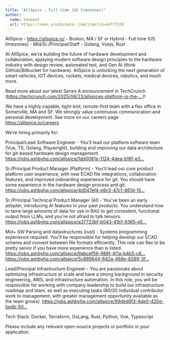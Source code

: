 ```yaml
---
title: "AllSpice : Full time (US timezones)"
author:
  name: kdumont
  url: https://news.ycombinator.com/item?id=44777320
---
```

AllSpice - <a href="https:&#x2F;&#x2F;allspice.io&#x2F;" rel="nofollow">https:&#x2F;&#x2F;allspice.io&#x2F;</a> - Boston, MA &#x2F; SF or Hybrid - Full time (US timezones) - Mid&#x2F;Sr.&#x2F;Principal&#x2F;Staff - Golang, Vuejs, Rust

At AllSpice, we&#x27;re building the future of hardware development and collaboration, applying modern software design principles to the hardware industry with design review, automated test, and Gen AI (think GitHub&#x2F;Bitbucket for hardware). AllSpice is unlocking the next generation of smart vehicles, IOT devices, rockets, medical devices, robotics, and much more.

Read more about our latest Series A announcement in TechCrunch (<a href="https:&#x2F;&#x2F;techcrunch.com&#x2F;2025&#x2F;06&#x2F;23&#x2F;allspices-platform-is-the-github-for-electrical-engineering-teams&#x2F;" rel="nofollow">https:&#x2F;&#x2F;techcrunch.com&#x2F;2025&#x2F;06&#x2F;23&#x2F;allspices-platform-is-the-...</a>)!

We have a highly capable, tight-knit, remote-first team with a flex office in Somerville, MA and SF. We strongly value continuous communication and personal development. See more on our careers page <a href="https:&#x2F;&#x2F;allspice.io&#x2F;careers" rel="nofollow">https:&#x2F;&#x2F;allspice.io&#x2F;careers</a>

We’re hiring primarily for:

Principal&#x2F;Lead Software Engineer - You&#x27;ll lead our platform software team (Vue, TS, Golang, Playwright), building and improving our data architecture for git-based hardware design management. <a href="https:&#x2F;&#x2F;jobs.ashbyhq.com&#x2F;allspice&#x2F;1dd0081e-1124-4dea-b16f-e3d959d9d9f3" rel="nofollow">https:&#x2F;&#x2F;jobs.ashbyhq.com&#x2F;allspice&#x2F;1dd0081e-1124-4dea-b16f-e3...</a>

Sr.&#x2F;Principal Product Manager (Platform) - You&#x27;ll lead our core product platform user experience, with new ECAD file integrations, collaboration features, and improved onboarding experience for git. You should have some experience in the hardware design process and git. <a href="https:&#x2F;&#x2F;jobs.ashbyhq.com&#x2F;allspice&#x2F;4d547ef4-e8c5-47c1-861d-1547ace4802f" rel="nofollow">https:&#x2F;&#x2F;jobs.ashbyhq.com&#x2F;allspice&#x2F;4d547ef4-e8c5-47c1-861d-15...</a>

Sr.&#x2F;Principal Technical Product Manager (AI) - You&#x27;ve been an early adopter, introducing AI features in your past products. You understand how to tame large amounts of data for use in RAG to get consistent, functional output from LLMs, and you&#x27;re not afraid to talk tensors. <a href="https:&#x2F;&#x2F;jobs.ashbyhq.com&#x2F;allspice&#x2F;a37723bf-b043-41b1-9365-e543134bbe0d" rel="nofollow">https:&#x2F;&#x2F;jobs.ashbyhq.com&#x2F;allspice&#x2F;a37723bf-b043-41b1-9365-e5...</a>

Mid+ SW Parsing and datastructures (rust) - Systems programming experience required. You&#x27;ll be responsible for helping develop our ECAD schema and convert between file formats efficiently. This role can flex to be pretty senior if you have more experience than is listed. 
<a href="https:&#x2F;&#x2F;jobs.ashbyhq.com&#x2F;allspice&#x2F;9abcef59-988f-4f1a-b4b5-c6fe90c3ff65" rel="nofollow">https:&#x2F;&#x2F;jobs.ashbyhq.com&#x2F;allspice&#x2F;9abcef59-988f-4f1a-b4b5-c6...</a>
<a href="https:&#x2F;&#x2F;jobs.ashbyhq.com&#x2F;allspice&#x2F;5c889644-642a-468e-8289-3f2ab8216fa1" rel="nofollow">https:&#x2F;&#x2F;jobs.ashbyhq.com&#x2F;allspice&#x2F;5c889644-642a-468e-8289-3f...</a>

Lead&#x2F;Principal Infrastructure Engineer - You are passionate about optimizing infrastructure at scale and have a strong background in security engineering, AWS, and infrastructure automation. In this role, you will be responsible for working with company leadership to build our infrastructure roadmap and team, as well as executing tasks (80&#x2F;20 individual contributor work to management, with greater management opportunity available as the team grows).
<a href="https:&#x2F;&#x2F;jobs.ashbyhq.com&#x2F;allspice&#x2F;99ded9f3-4de0-420e-bedb-5035c0b18905" rel="nofollow">https:&#x2F;&#x2F;jobs.ashbyhq.com&#x2F;allspice&#x2F;99ded9f3-4de0-420e-bedb-50...</a>

Tech Stack: Docker, Terraform, GoLang, Rust, Python, Vue, Typescript

Please include any relevant open-source projects or portfolio in your application.
<JobApplication />
